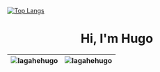 
[![Top Langs](https://github-readme-stats.vercel.app/api/top-langs/?username=lagahehugo&count_private=true&langs_count=10&layout=compact&theme=dark)](https://github.com/lagahehugo/github-readme-stats)

<h1 align="center">Hi, I'm Hugo</h1>

<table>
  <thead>
    <tr>
      <th scope="col"><img  src="https://github-readme-stats.vercel.app/api/top-langs/?username=lagahehugo&layout=compact" alt="lagahehugo" /></th>
      <th scope="col"><img src="https://github-readme-stats.vercel.app/api?username=lagahehugo&show_icons=true&theme=compact" alt="lagahehugo" /></th>
    </tr>
  </thead>
</table>